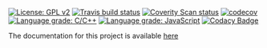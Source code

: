 [![License: GPL v2](https://img.shields.io/badge/License-GPL%20v2-blue.svg)](https://www.gnu.org/licenses/old-licenses/gpl-2.0.en.html)
[![Travis build status](https://travis-ci.org/mark-kendall/torc.svg?branch=master)](https://travis-ci.org/mark-kendall/torc)
[![Coverity Scan status](https://img.shields.io/coverity/scan/15519.svg)](https://scan.coverity.com/projects/mark-kendall-torc)
[![codecov](https://codecov.io/gh/mark-kendall/torc/branch/master/graph/badge.svg)](https://codecov.io/gh/mark-kendall/torc)
[![Language grade: C/C++](https://img.shields.io/lgtm/grade/cpp/g/mark-kendall/torc.svg?logo=lgtm&logoWidth=18)](https://lgtm.com/projects/g/mark-kendall/torc/context:cpp)
[![Language grade: JavaScript](https://img.shields.io/lgtm/grade/javascript/g/mark-kendall/torc.svg?logo=lgtm&logoWidth=18)](https://lgtm.com/projects/g/mark-kendall/torc/context:javascript)
[![Codacy Badge](https://api.codacy.com/project/badge/Grade/b20ffb829f624ddc8627675b931af220)](https://www.codacy.com/app/mark-kendall/torc?utm_source=github.com&amp;utm_medium=referral&amp;utm_content=mark-kendall/torc&amp;utm_campaign=Badge_Grade)

The documentation for this project is available [here](https://mark-kendall.github.io/torc)
